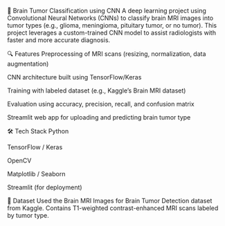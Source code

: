 🧠 Brain Tumor Classification using CNN
A deep learning project using Convolutional Neural Networks (CNNs) to classify brain MRI images into tumor types (e.g., glioma, meningioma, pituitary tumor, or no tumor). This project leverages a custom-trained CNN model to assist radiologists with faster and more accurate diagnosis.


🔍 Features
Preprocessing of MRI scans (resizing, normalization, data augmentation)

CNN architecture built using TensorFlow/Keras

Training with labeled dataset (e.g., Kaggle’s Brain MRI dataset)

Evaluation using accuracy, precision, recall, and confusion matrix

Streamlit web app for uploading and predicting brain tumor type

🛠️ Tech Stack
Python

TensorFlow / Keras

OpenCV

Matplotlib / Seaborn

Streamlit (for deployment)

📁 Dataset
Used the Brain MRI Images for Brain Tumor Detection dataset from Kaggle. Contains T1-weighted contrast-enhanced MRI scans labeled by tumor type.
